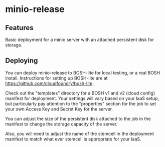 # minio-release

## Features
Basic deployment for a minio server with an attached persistent disk for storage.

## Deploying

You can deploy minio-release to BOSH-lite for local testing, or a real BOSH install.  Instructions for setting up BOSH-lite are at https://github.com/cloudfoundry/bosh-lite.

Check out the "templates" directory for a BOSH v1 and v2 (cloud config) manifest for deployment.  Your settings will vary based on your IaaS setup, but particularly pay attention to the "properties" section for the job to set your own Access Key and Secret Key for the server.

You can adjust the size of the persistent disk attached to the job in the manifest to change the storage capacity of the server.

Also, you will need to adjust the name of the stemcell in the deployment manifest to match what ever stemcell is appropriate for your IaaS.
